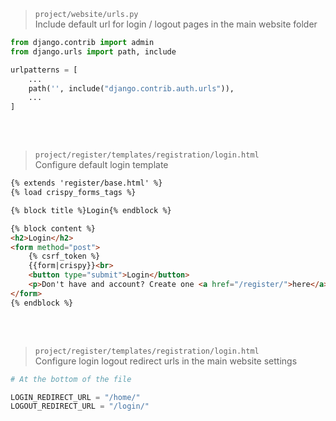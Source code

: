 > `project/website/urls.py` <br>
> Include default url for login / logout pages in the main website folder

```python
from django.contrib import admin
from django.urls import path, include

urlpatterns = [
    ...
    path('', include("django.contrib.auth.urls")),
    ...
]
```

<br>
<br>

> `project/register/templates/registration/login.html` <br>
> Configure default login template

```html
{% extends 'register/base.html' %}
{% load crispy_forms_tags %}

{% block title %}Login{% endblock %}

{% block content %}
<h2>Login</h2>
<form method="post">
    {% csrf_token %}
    {{form|crispy}}<br>
    <button type="submit">Login</button>
    <p>Don't have and account? Create one <a href="/register/">here</a></p>
</form>
{% endblock %}
```

<br>
<br>

> `project/register/templates/registration/login.html` <br>
> Configure login logout redirect urls in the main website settings

```python
# At the bottom of the file

LOGIN_REDIRECT_URL = "/home/"
LOGOUT_REDIRECT_URL = "/login/"
```
